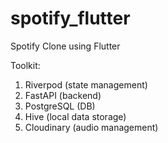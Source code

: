 # spotify_flutter
Spotify Clone using Flutter

Toolkit: 
1. Riverpod (state management)
2. FastAPI (backend)
3. PostgreSQL (DB)
4. Hive (local data storage)
5. Cloudinary (audio management)


